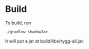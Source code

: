 Build
=====

To build, run

    ./gradlew shadowJar

It will put a jar at build/libs/rygg-all.jar.

